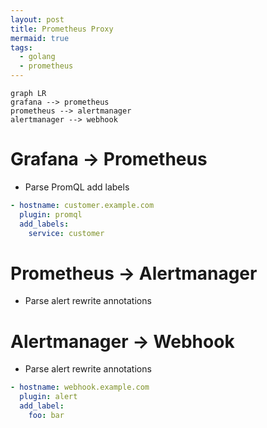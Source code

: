 ```yaml
---
layout: post
title: Prometheus Proxy
mermaid: true
tags:
  - golang
  - prometheus
---
```


```mermaid
graph LR
grafana --> prometheus
prometheus --> alertmanager
alertmanager --> webhook
```

# Grafana -> Prometheus

- Parse PromQL add labels

```yaml
- hostname: customer.example.com
  plugin: promql
  add_labels:
    service: customer
```

# Prometheus -> Alertmanager

- Parse alert rewrite annotations

# Alertmanager -> Webhook

- Parse alert rewrite annotations

```yaml
- hostname: webhook.example.com
  plugin: alert
  add_label:
    foo: bar
```
